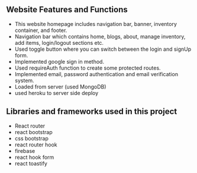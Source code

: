 ## Website Features and Functions
* This website homepage includes navigation bar, banner, inventory container,  and footer.
* Navigation bar which contains home, blogs, about, manage inventory, add items, login/logout   sections etc.
* Used toggle button where you can switch between the login and signUp form.
* Implemented google sign in method.
* Used requireAuth function to create some protected routes.
* Implemented email, password authentication and email verification system.
* Loaded from server (used MongoDB)
* used heroku to server side deploy   

## Libraries and frameworks used in this project
* React router
* react bootstrap
* css bootstrap
* react router hook
* firebase
* react hook form
* react toastify
